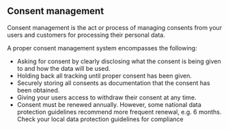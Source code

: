 ## Consent management
Consent management is the act or process of managing consents from your users and customers for processing their personal data.

A proper consent management system encompasses the following:
- Asking for consent by clearly disclosing what the consent is being given to and how the data will be used.
- Holding back all tracking until proper consent has been given.
- Securely storing all consents as documentation that the consent has been obtained.
- Giving your users access to withdraw their consent at any time.
- Consent must be renewed annually. However, some national data protection guidelines recommend more frequent renewal, e.g. 6 months. Check your local data protection guidelines for compliance
